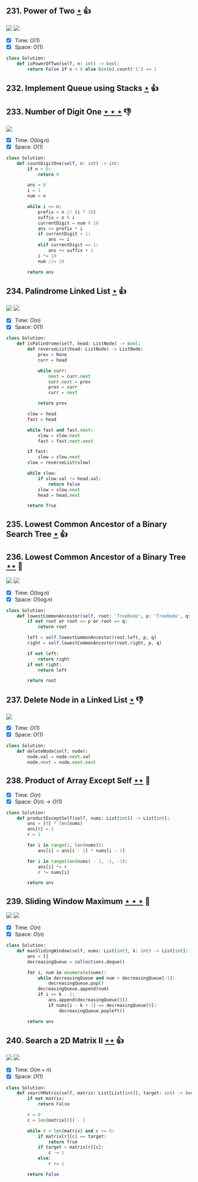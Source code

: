 ## 231. Power of Two [$\star$](https://leetcode.com/problems/power-of-two) :thumbsup:

![](https://img.shields.io/badge/-Bit%20Manipulation-A36336.svg?style=flat-square) ![](https://img.shields.io/badge/-Math-434343.svg?style=flat-square)

- [x] Time: $O(1)$
- [x] Space: $O(1)$

```python
class Solution:
    def isPowerOfTwo(self, n: int) -> bool:
        return False if n < 0 else bin(n).count('1') == 1
```

## 232. Implement Queue using Stacks [$\star$](https://leetcode.com/problems/implement-queue-using-stacks) :thumbsup:

## 233. Number of Digit One [$\star\star\star$](https://leetcode.com/problems/number-of-digit-one) :thumbsdown:

![](https://img.shields.io/badge/-Math-434343.svg?style=flat-square)

- [x] Time: $O(\log n)$
- [x] Space: $O(1)$

```python
class Solution:
    def countDigitOne(self, n: int) -> int:
        if n < 0:
            return 0

        ans = 0
        i = 1
        num = n

        while i <= n:
            prefix = n // (i * 10)
            suffix = n % i
            currentDigit = num % 10
            ans += prefix * i
            if currentDigit > 1:
                ans += i
            elif currentDigit == 1:
                ans += suffix + 1
            i *= 10
            num //= 10

        return ans
```

## 234. Palindrome Linked List [$\star$](https://leetcode.com/problems/palindrome-linked-list) :thumbsup:

![](https://img.shields.io/badge/-Linked%20List-90B44B.svg?style=flat-square) ![](https://img.shields.io/badge/-Two%20Pointers-2EA9DF.svg?style=flat-square)

- [x] Time: $O(n)$
- [x] Space: $O(1)$

```python
class Solution:
    def isPalindrome(self, head: ListNode) -> bool:
        def reverseList(head: ListNode) -> ListNode:
            prev = None
            curr = head

            while curr:
                next = curr.next
                curr.next = prev
                prev = curr
                curr = next

            return prev

        slow = head
        fast = head

        while fast and fast.next:
            slow = slow.next
            fast = fast.next.next

        if fast:
            slow = slow.next
        slow = reverseList(slow)

        while slow:
            if slow.val != head.val:
                return False
            slow = slow.next
            head = head.next

        return True
```

## 235. Lowest Common Ancestor of a Binary Search Tree [$\star$](https://leetcode.com/problems/lowest-common-ancestor-of-a-binary-search-tree) :thumbsup:

## 236. Lowest Common Ancestor of a Binary Tree [$\star\star$](https://leetcode.com/problems/lowest-common-ancestor-of-a-binary-tree) :muscle:

![](https://img.shields.io/badge/-Recursion-0F2540.svg?style=flat-square) ![](https://img.shields.io/badge/-Tree-227D51.svg?style=flat-square)

- [x] Time: $O(\log n)$
- [x] Space: $O(\log n)$

```python
class Solution:
    def lowestCommonAncestor(self, root: 'TreeNode', p: 'TreeNode', q: 'TreeNode') -> 'TreeNode':
        if not root or root == p or root == q:
            return root

        left = self.lowestCommonAncestor(root.left, p, q)
        right = self.lowestCommonAncestor(root.right, p, q)

        if not left:
            return right
        if not right:
            return left

        return root
```

## 237. Delete Node in a Linked List [$\star$](https://leetcode.com/problems/delete-node-in-a-linked-list) :thumbsdown:

![](https://img.shields.io/badge/-Linked%20List-90B44B.svg?style=flat-square)

- [x] Time: $O(1)$
- [x] Space: $O(1)$

```python
class Solution:
    def deleteNode(self, node):
        node.val = node.next.val
        node.next = node.next.next
```

## 238. Product of Array Except Self [$\star\star$](https://leetcode.com/problems/product-of-array-except-self) :muscle:

- [x] Time: $O(n)$
- [x] Space: $O(n) \to O(1)$

```python
class Solution:
    def productExceptSelf(self, nums: List[int]) -> List[int]:
        ans = [0] * len(nums)
        ans[0] = 1
        r = 1

        for i in range(1, len(nums)):
            ans[i] = ans[i - 1] * nums[i - 1]

        for i in range(len(nums) - 1, -1, -1):
            ans[i] *= r
            r *= nums[i]

        return ans
```

## 239. Sliding Window Maximum [$\star\star\star$](https://leetcode.com/problems/sliding-window-maximum) :muscle:

![](https://img.shields.io/badge/-Monotonic%20Queue-F7D94C.svg?style=flat-square) ![](https://img.shields.io/badge/-Sliding%20Window-1E88A8.svg?style=flat-square)

- [x] Time: $O(n)$
- [x] Space: $O(n)$

```python
class Solution:
    def maxSlidingWindow(self, nums: List[int], k: int) -> List[int]:
        ans = []
        decreasingQueue = collections.deque()

        for i, num in enumerate(nums):
            while decreasingQueue and num > decreasingQueue[-1]:
                decreasingQueue.pop()
            decreasingQueue.append(num)
            if i >= k - 1:
                ans.append(decreasingQueue[0])
                if nums[i - k + 1] == decreasingQueue[0]:
                    decreasingQueue.popleft()

        return ans
```

## 240. Search a 2D Matrix II [$\star\star$](https://leetcode.com/problems/search-a-2d-matrix-ii) :thumbsup:

![](https://img.shields.io/badge/-Binary%20Search-1B813E.svg?style=flat-square) ![](https://img.shields.io/badge/-Divide%20and%20Conquer-005CAF.svg?style=flat-square)

- [x] Time: $O(m + n)$
- [x] Space: $O(1)$

```python
class Solution:
    def searchMatrix(self, matrix: List[List[int]], target: int) -> bool:
        if not matrix:
            return False

        r = 0
        c = len(matrix[0]) - 1

        while r < len(matrix) and c >= 0:
            if matrix[r][c] == target:
                return True
            if target < matrix[r][c]:
                c -= 1
            else:
                r += 1

        return False
```
